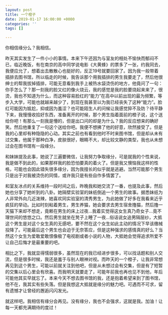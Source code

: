 ```yaml
---
layout: post
title: 一个橙子
date: 2019-01-17 16:00:00 +0000
categories: ''
tags: []

---
```

你相信缘分么？我相信。

昨天其实发生了一件小小的事情。本来下午还因为与室友的相处不愉快而郁闷不已，临近晚饭，有在南京的高中同学说电影《大黄蜂》的票多了一张，约我同去，我便应允了，想着出去散散心也挺好的，反正19号就要回家了。因为我一般带着插排去图书馆，所以临走的时候，我告诉那个用我插排的男生我要走了，然后他很绅士的帮我拔掉插排，可能无意看到我手上被热水袋烫伤的地方，他竟问了一句：你手怎么了？那一刻我的脸又红的像火烧云，我的感觉是我的脸要烧起来来了，很烫，我也不知道为什么，而这种容易脸红的“能力”在高中以前出现的最为频繁，等步入大学，可能也就越来越少了，到现在我甚至以为我已经丧失了这种“能力”。脸红可能因为尴尬，抑或因为羞涩？也可能陌生人的问候让我感觉猝不及防？待平静下来，我慢慢收拾好东西，准备离开的时候，那个男生指着面前的橙子说，这个送给你吧！有那么一刻我是懵的，但是出口问的却是为什么？我的反应想来的确好笑。然后他重复了一句这个送给你吧。我便不想拂了他的好意，欣然接受了。但是我的心里却有种隐隐的心动。其实之前也有看到他时不时来图书馆，但是却从未有过交集，他属于那种白净，皮肤很好，眼睛不大，却比较文静的类型，我也从未想过会在图书馆有一段缘分。

和妹妹提及此事，她说了三遍要微信，让我努力争取缘分，可是就我的个性来说，我是做不到此的，如果那样我的脸恐怕要真的着火了。但是我又懊恼我这样的性格，可能也会因此错失很多缘分，因为我擅长的似乎就是逃避。当然可能那个男生只是出于对我被烫伤的同情，或许我只是有些自作多情罢了。

和室友冰点的关系维持一段时间之后，昨晚我和她交流了一番，也提及此事，然后她也分享了她听到的八卦。她隔壁实验室的妹纸倒追一个男生的故事。据悉妹纸为人非常外向几近泼辣，她喜欢同实验室的清秀男生，为此她做了好多在我看来近乎疯狂的举动。比如时刻粘着男生，男生养猫，她会要求去男生宿舍撸猫，然后撸一天猫下来却不想走，竟赖在男生的床上过夜...我着实觉得这女生真乃奇女子...竟不理世间的悠悠之口。然后男生就坐在凳子上睡了一夜...俗话说女追男隔层纱，大抵这个男生是对这个女生真的无感吧，要不然在这个女生如此主动的情况下早该缴械投降了。可能最后这个男生也会迫于无奈答应，但是这种强求的感情真的好么？当然这个女生为爱敢爱敢恨像极了电视剧或者小说的人物，大抵她会觉得追求所爱不让自己后悔才是最重要的吧。

相比之下，我就显得懦弱很多，虽然现在的我已经进步很多，可以找话题和别人交流，但是很多时候，我还是羞于与别人眼神对视。而昨天的一个橙子，让我非常想再见到这个男生，可能以前就关注到他吧，但是从未想过会有交集，但是有了短暂的交集以后心里会有欣喜。而我明天就要走了，可能年前我也再也见不到他，年后可能他其实早就忘了。本来今天不想去图书馆的我，还是抱着希望来到了图书馆，他不在，我其实有些失落。但是我想这大抵就是缘分的魅力吧。可遇而不可求，留有遗憾才让曾经的邂逅闪闪发光。

就这样吧。我相信有缘分会再见。没有缘分，我也不会强求，这就是我。加油！让每一天都充满期待的度过！